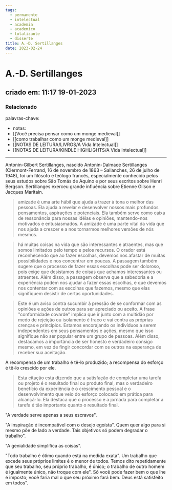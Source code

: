 ```yaml
---
tags:
  - permanente
  - intelectual
  - academia
  - academico
  - totalizante
  - disserte
title: A.-D. Sertillanges
date: 2023-02-24
---
```

# A.-D. Sertillanges
## criado em: 11:17 19-01-2023

### Relacionado
palavras-chave: 
- notas:
-  [[Você precisa pensar como um monge medieval]]
- [[como trabalhar como um monge medieval]]
- [[NOTAS DE LEITURA/LIVROS/A Vida Intelectual]]
- [[NOTAS DE LEITURA/KINDLE HIGHLIGHTS/A Vida Intelectual]]
---
Antonin-Gilbert Sertillanges, nascido Antonin-Dalmace Sertillanges (Clermont-Ferrand, 16 de novembro de 1863 – Sallanches, 26 de julho de 1948), foi um filósofo e teólogo francês, especialmente conhecido pelos seus estudos sobre São Tomás de Aquino e por seus escritos sobre Henri Bergson. Sertillanges exerceu grande influência sobre Etienne Gilson e Jacques Maritain.

>amizade é uma arte hábil que ajuda a trazer à tona o melhor das pessoas. Ela ajuda a revelar e desenvolver nossos mais profundos pensamentos, aspirações e potenciais. Ela também serve como caixa de ressonância para nossas idéias e opiniões, mantendo-nos motivados e entusiasmados. A amizade é uma parte vital da vida que nos ajuda a crescer e a nos tornarmos melhores versões de nós mesmos.


> há muitas coisas na vida que são interessantes e atraentes, mas que somos limitados pelo tempo e pelos recursos. O orador está reconhecendo que ao fazer escolhas, devemos nos afastar de muitas possibilidades e nos concentrar em poucas. A passagem também sugere que o processo de fazer essas escolhas pode ser doloroso, pois exige que desistamos de coisas que achamos interessantes ou atraentes. Além disso, a passagem observa que a sabedoria e a experiência podem nos ajudar a fazer essas escolhas, e que devemos nos contentar com as escolhas que fazemos, mesmo que elas signifiquem desistir de certas oportunidades.

> Este é um aviso contra sucumbir à pressão de se conformar com as opiniões e ações de outros para ser apreciado ou aceito. A frase "conformidade covarde" implica que ir junto com a multidão por medo de rejeição ou isolamento é fraco e vai contra as próprias crenças e princípios. Estamos encorajando os indivíduos a serem independentes em seus pensamentos e ações, mesmo que isso signifique não ser popular entre um grupo de pessoas. Além disso, destacamos a importância de ser honesto e verdadeiro consigo mesmo, em vez de fingir concordar com os outros na esperança de receber sua aceitação.

A recompensa de um trabalho é tê-lo produzido; a recompensa do esforço é tê-lo crescido por ele.

>Esta citação está dizendo que a satisfação de completar uma tarefa ou projeto é o resultado final ou produto final, mas o verdadeiro benefício da experiência é o crescimento pessoal e o desenvolvimento que veio do esforço colocado em prática para alcançá-lo. Ela destaca que o processo e a jornada para completar a tarefa é tão importante quanto o resultado final.

"A verdade serve apenas a seus escravos".

"A inspiração é incompatível com o desejo egoísta". Quem quer algo para si mesmo põe de lado a verdade. Tais objetivos só podem degradar o trabalho".

"A genialidade simplifica as coisas".

"Todo trabalho é ótimo quando está na medida exata". Um trabalho que excede seus próprios limites é o menor de todos. Temos dito repetidamente que seu trabalho, seu próprio trabalho, é único; o trabalho de outro homem é igualmente único, não troque com ele". Só você pode fazer bem o que lhe é imposto; você faria mal o que seu próximo fará bem. Deus está satisfeito em todos".


